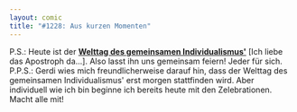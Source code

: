 ```yaml
---
layout: comic
title: "#1228: Aus kurzen Momenten"
---
```


P.S.: 
Heute ist der <a href="http://www.fonflatter.de/dateien/kalender_fonflatter_2009.pdf"><strong>Welttag des gemeinsamen Individualismus'</strong></a> [Ich liebe das Apostroph da...]. Also lasst ihn uns gemeinsam feiern! Jeder für sich.
P.P.S.: Gerdi wies mich freundlicherweise darauf hin, dass der Welttag des gemeinsamen Individualismus' erst morgen stattfinden wird. Aber individuell wie ich bin beginne ich bereits heute mit den Zelebrationen. Macht alle mit!
